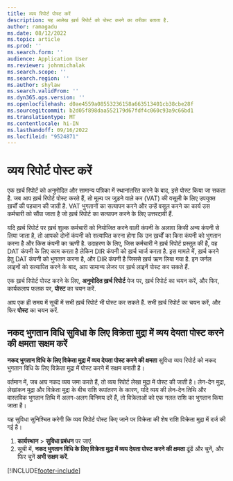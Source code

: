 ```yaml
---
title: व्यय रिपोर्ट पोस्ट करें
description: यह आलेख ख़र्च रिपोर्ट को पोस्ट करने का तरीका बताता है.
author: ramagadu
ms.date: 08/12/2022
ms.topic: article
ms.prod: ''
ms.search.form: ''
audience: Application User
ms.reviewer: johnmichalak
ms.search.scope: ''
ms.search.region: ''
ms.author: shylaw
ms.search.validFrom: ''
ms.dyn365.ops.version: ''
ms.openlocfilehash: d0ae4559a08553236158a663513401cb38cbe28f
ms.sourcegitcommit: b2d05f898daa552179d67fdf4c060c93a9c66bd1
ms.translationtype: MT
ms.contentlocale: hi-IN
ms.lasthandoff: 09/16/2022
ms.locfileid: "9524871"
---
```

# <a name="post-expense-reports"></a>व्यय रिपोर्ट पोस्ट करें

एक ख़र्च रिपोर्ट को अनुमोदित और सामान्य पत्रिका में स्थानांतरित करने के बाद, इसे पोस्ट किया जा सकता है. जब आप ख़र्च रिपोर्ट पोस्ट करते हैं, तो मूल्य पर जुड़ने वाले कर (VAT) की वसूली के लिए उपयुक्त ख़र्चों की पहचान की जाती है. VAT भुगतानों का सत्यापन करने और उन्हें वसूल करने का कार्य उस कर्मचारी को सौंपा जाता है जो ख़र्च रिपोर्ट का सत्यापन करने के लिए उत्तरदायी हैं.

यदि ख़र्च रिपोर्ट पर ख़र्च शुल्क कर्मचारी को नियोजित करने वाली कंपनी के अलावा किसी अन्य कंपनी से लिया जाता है, तो आपको दोनों कंपनी को सत्यापित करना होगा कि उन ख़र्चों का किस कंपनी को भुगतान करना है और किस कंपनी का ऋणी है. उदाहरण के लिए, जिस कर्मचारी ने ख़र्च रिपोर्ट प्रस्तुत की है, वह DAT कंपनी के लिए काम करता है लेकिन DIR कंपनी को ख़र्च चार्ज करता है. इस मामले में, ख़र्च करने हेतु DAT कंपनी को भुगतान करना है, और DIR कंपनी है जिससे ख़र्च ऋण लिया गया है. इन जर्नल लाइनों को सत्यापित करने के बाद, आप सामान्य लेजर पर ख़र्च लाइनें पोस्ट कर सकते हैं.

एक ख़र्च रिपोर्ट पोस्ट करने के लिए, **अनुमोदित ख़र्च रिपोर्ट** पेज पर, ख़र्च रिपोर्ट का चयन करें, और फिर, कार्यकलाप फलक पर, **पोस्ट** का चयन करें.

आप एक ही समय में सूची में सभी ख़र्च रिपोर्ट भी पोस्ट कर सकते हैं. सभी ख़र्च रिपोर्ट का चयन करें, और फिर **पोस्ट** का चयन करें.

## <a name="enable-the-ability-to-post-expense-liability-in-vendor-currency-for-cash-payment-method-feature"></a>नकद भुगतान विधि सुविधा के लिए विक्रेता मुद्रा में व्यय देयता पोस्ट करने की क्षमता सक्षम करें

**नकद भुगतान विधि के लिए विक्रेता मुद्रा में व्यय देयता पोस्ट करने की क्षमता** सुविधा व्यय रिपोर्ट को नकद भुगतान विधि के लिए विक्रेता मुद्रा में पोस्ट करने में सक्षम बनाती है।

वर्तमान में, जब आप नकद व्यय जमा करते हैं, तो व्यय रिपोर्ट लेखा मुद्रा में पोस्ट की जाती है। लेन-देन मुद्रा, लेखांकन मुद्रा और विक्रेता मुद्रा के बीच राशि रूपांतरण के कारण, यदि व्यय की लेन-देन तिथि और वास्तविक भुगतान तिथि में अलग-अलग विनिमय दरें हैं, तो विक्रेताओं को एक गलत राशि का भुगतान किया जाता है।

यह सुविधा सुनिश्चित करेगी कि व्यय रिपोर्ट पोस्ट किए जाने पर विक्रेता की शेष राशि विक्रेता मुद्रा में दर्ज की गई है।

1. **कार्यस्थान** \> **सुविधा प्रबंधन** पर जाएं.
2. सूची में, **नकद भुगतान विधि के लिए विक्रेता मुद्रा में व्यय देयता पोस्ट करने की क्षमता** ढूंढें और चुनें, और फिर चुनें **अभी सक्षम करें**.

[!INCLUDE[footer-include](../includes/footer-banner.md)]
